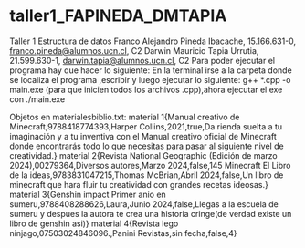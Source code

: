 # taller1_FAPINEDA_DMTAPIA
Taller 1 Estructura de datos
Franco Alejandro Pineda Ibacache, 15.166.631-0, franco.pineda@alumnos.ucn.cl, C2
Darwin Mauricio Tapia Urrutia, 21.599.630-1, darwin.tapia@alumnos.ucn.cl, C2
Para poder ejecutar el programa hay que hacer lo siguiente:
En la terminal irse a la carpeta donde se localiza el programa
,escribir y luego ejecutar lo siguiente: g++ *.cpp -o main.exe (para que inicien todos los archivos .cpp),ahora ejecutar el exe con ./main.exe

Objetos en materialesbiblio.txt:
material 1{Manual creativo de Minecraft,9788418774393,Harper Collins,2021,true,Da rienda suelta a tu imaginación y a tu inventiva con el Manual creativo oficial de Minecraft donde encontrarás todo lo que necesitas para pasar al siguiente nivel de creatividad.}
material 2{Revista National Geographic (Edición de marzo 2024),00279364,Diversos autores,Marzo 2024,false,145
Minecraft El Libro de la ideas,9783831047215,Thomas McBrian,Abril 2024,false,Un libro de minecraft que hara fluir tu creatividad con grandes recetas ideosas.}
material 3{Genshin impact Primer anio en sumeru,9788408288626,Laura,Junio 2024,false,Llegas a la escuela de sumeru y despues la autora te crea una historia cringe(de verdad existe un libro de genshin asi)}
material 4{Revista lego ninjago,07503024846096.,Panini Revistas,sin fecha,false,4}